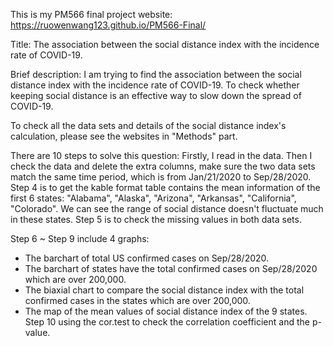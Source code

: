 This is my PM566 final project website:
https://ruowenwang123.github.io/PM566-Final/

Title: 
The association between the social distance index with the incidence rate of COVID-19.

Brief description: 
I am trying to find the association between the social distance index with the incidence rate of COVID-19. To check whether keeping social distance is an effective way to slow down the spread of COVID-19.

To check all the data sets and details of the social distance index's calculation, please see the websites in "Methods" part. 

There are 10 steps to solve this question: 
Firstly, I read in the data. 
Then I check the data and delete the extra columns, make sure the two data sets match the same time period, which is from Jan/21/2020 to Sep/28/2020. 
Step 4 is to get the kable format table contains the mean information of the first 6 states: "Alabama", "Alaska", "Arizona", "Arkansas", "California", "Colorado". We can see the range of social distance doesn't fluctuate much in these states.
Step 5 is to check the missing values in both data sets.

Step 6 ~ Step 9 include 4 graphs: 
- The barchart of total US confirmed cases on Sep/28/2020.
- The barchart of states have the total confirmed cases on Sep/28/2020 which are over 200,000.
- The biaxial chart to compare the social distance index with the total confirmed cases in the states which are over 200,000.
- The map of the mean values of social distance index of the 9 states.
Step 10 using the cor.test to check the correlation coefficient and the p-value. 

